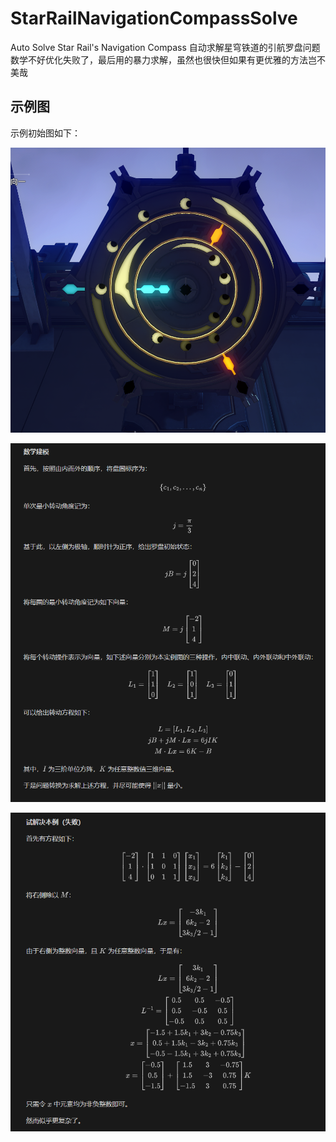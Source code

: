 # StarRailNavigationCompassSolve
Auto Solve Star Rail's Navigation Compass
自动求解星穹铁道的引航罗盘问题
数学不好优化失败了，最后用的暴力求解，虽然也很快但如果有更优雅的方法岂不美哉

## 示例图

示例初始图如下：

![初始罗盘图片](https://github.com/Xlin0mu/StarRailNavigationCompassSolve/blob/main/示例.png)

![T1](https://github.com/Xlin0mu/StarRailNavigationCompassSolve/blob/main/T1.png)

![T2](https://github.com/Xlin0mu/StarRailNavigationCompassSolve/blob/main/T2.png)
